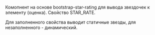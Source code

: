 Комопнент на основе bootstrap-star-rating для вывода звездочек к элементу (оценка). Свойство STAR_RATE. 

Для заполненного свойства выводит статичные звезды, для незаполненного - динамический.